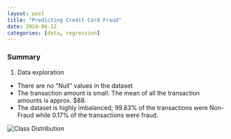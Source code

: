 ```yaml
---
layout: post
title: "Predicting Credit Card Fraud"
date: 2024-08-12
categories: [data, regression]
---
```


### Summary
1. Data exploration


- There are no "Null" values in the dataset
- The transaction amount is small. The mean of all the transaction amounts is approx. $88.
- The dataset is highly imbalanced; 99.83% of the transactions were Non-Fraud while 0.17% of the transactions were fraud.
  
![Class Distribution](https://lizsyeo.github.io/assets/images/class_dist.png)

